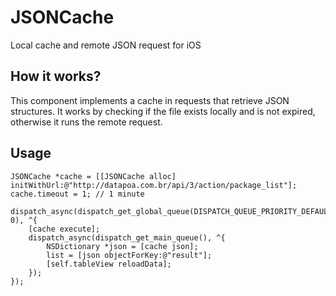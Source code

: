 JSONCache
=========

Local cache and remote JSON request for iOS

How it works?
-------------
This component implements a cache in requests that retrieve JSON structures. It works by checking if the file exists locally and is not expired, otherwise it runs the remote request.

Usage
-----

  	JSONCache *cache = [[JSONCache alloc] initWithUrl:@"http://datapoa.com.br/api/3/action/package_list"];
	cache.timeout = 1; // 1 minute
	
	dispatch_async(dispatch_get_global_queue(DISPATCH_QUEUE_PRIORITY_DEFAULT, 0), ^{
		[cache execute];
		dispatch_async(dispatch_get_main_queue(), ^{
			NSDictionary *json = [cache json];
			list = [json objectForKey:@"result"];
            [self.tableView reloadData];
		});
	});
